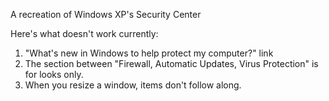 A recreation of Windows XP's Security Center

Here's what doesn't work currently:

1. "What's new in Windows to help protect my computer?" link
2. The section between "Firewall, Automatic Updates, Virus Protection" is for looks only.
3. When you resize a window, items don't follow along.
